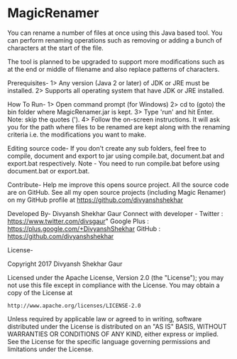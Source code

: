 # MagicRenamer
You can rename a number of files at once using this Java based tool. You can perform renaming operations such as removing or adding a bunch of characters at the start of the file.

The tool is planned to be upgraded to support more modifications such as at the end or middle of filename and also replace patterns of characters.

Prerequisites-
1> Any version (Java 2 or later) of JDK or JRE must be installed.
2> Supports all operating system that have JDK or JRE installed.

How To Run-
1> Open command prompt (for Windows)
2> cd to (goto) the bin folder where MagicRenamer.jar is kept.
3> Type 'run' and hit Enter. Note: skip the quotes (').
4> Follow the on-screen instructions. It will ask you for the path where files to be renamed are kept along with the renaming criteria i.e. the modifications you want to make.

Editing source code-
If you don't create any sub folders, feel free to compile, document and export to jar using compile.bat, document.bat and export.bat respectively. Note - You need to run compile.bat before using document.bat or export.bat.

Contribute-
Help me improve this opens source project. All the source code are on GitHub. See all my open source projects (including Magic Renamer) on my GitHub profile at https://github.com/divyanshshekhar

Developed By- Divyansh Shekhar Gaur
Connect with developer -
	Twitter : https://www.twitter.com/divsgaur"
	Google Plus : https://plus.google.com/+DivyanshShekhar
	GitHub : https://github.com/divyanshshekhar
	
   
License-

Copyright 2017 Divyansh Shekhar Gaur

Licensed under the Apache License, Version 2.0 (the "License");
you may not use this file except in compliance with the License.
You may obtain a copy of the License at

    http://www.apache.org/licenses/LICENSE-2.0

Unless required by applicable law or agreed to in writing, software
distributed under the License is distributed on an "AS IS" BASIS,
WITHOUT WARRANTIES OR CONDITIONS OF ANY KIND, either express or implied.
See the License for the specific language governing permissions and
limitations under the License.
